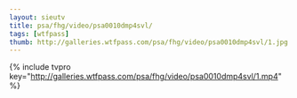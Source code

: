 ```yaml
--- 
layout: sieutv
title: psa/fhg/video/psa0010dmp4svl/
tags: [wtfpass]
thumb: http://galleries.wtfpass.com/psa/fhg/video/psa0010dmp4svl/1.jpg
---
```

{% include tvpro key="http://galleries.wtfpass.com/psa/fhg/video/psa0010dmp4svl/1.mp4" %} 
